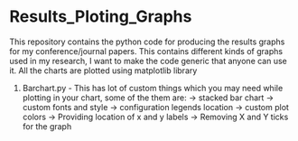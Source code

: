 # Results_Ploting_Graphs
This repository contains the python code for producing the results graphs for my conference/journal papers. This contains different kinds of graphs used in my research, I want to make the code generic that anyone can use it.
All the charts are plotted using matplotlib library
1. Barchart.py - This has lot of custom things which you may need while plotting in your chart, some of the them are:
   -> stacked bar chart 
   -> custom fonts and style 
   -> configuration legends location 
   -> custom plot colors 
   -> Providing location of x and y labels 
   -> Removing X and Y ticks for the graph
